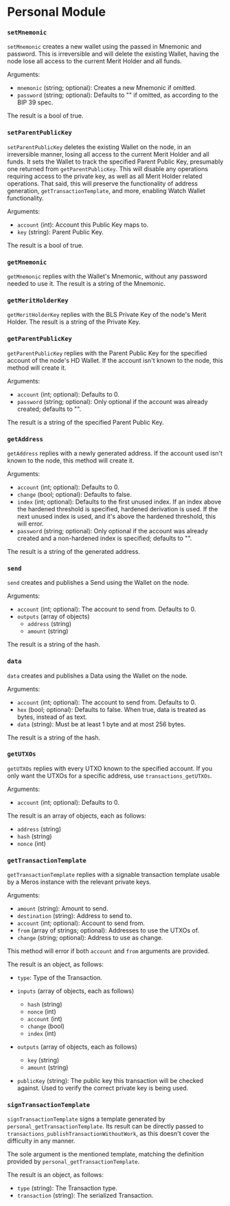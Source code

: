 # Personal Module

### `setMnemonic`

`setMnemonic` creates a new wallet using the passed in Mnemonic and password. This is irreversible and will delete the existing Wallet, having the node lose all access to the current Merit Holder and all funds.

Arguments:
- `mnemonic` (string; optional): Creates a new Mnemonic if omitted.
- `password` (string; optional): Defaults to "" if omitted, as according to the BIP 39 spec.

The result is a bool of true.

### `setParentPublicKey`

`setParentPublicKey` deletes the existing Wallet on the node, in an irreversible manner, losing all access to the current Merit Holder and all funds. It sets the Wallet to track the specified Parent Public Key, presumably one returned from `getParentPublicKey`. This will disable any operations requiring access to the private key, as well as all Merit Holder related operations. That said, this will preserve the functionality of address generation, `getTransactionTemplate`, and more, enabling Watch Wallet functionality.

Arguments:
- `account` (int):    Account this Public Key maps to.
- `key`     (string): Parent Public Key.

The result is a bool of true.

### `getMnemonic`

`getMnemonic` replies with the Wallet's Mnemonic, without any password needed to use it. The result is a string of the Mnemonic.

### `getMeritHolderKey`

`getMeritHolderKey` replies with the BLS Private Key of the node's Merit Holder. The result is a string of the Private Key.

### `getParentPublicKey`

`getParentPublicKey` replies with the Parent Public Key for the specified account of the node's HD Wallet. If the account isn't known to the node, this method will create it.

Arguments:
- `account`  (int;    optional): Defaults to 0.
- `password` (string; optional): Only optional if the account was already created; defaults to "".

The result is a string of the specified Parent Public Key.

### `getAddress`

`getAddress` replies with a newly generated address. If the account used isn't known to the node, this method will create it.

Arguments:
- `account`  (int;    optional): Defaults to 0.
- `change`   (bool;   optional): Defaults to false.
- `index`    (int;    optional): Defaults to the first unused index. If an index above the hardened threshold is specified, hardened derivation is used. If the next unused index is used, and it's above the hardened threshold, this will error.
- `password` (string; optional): Only optional if the account was already created and a non-hardened index is specified; defaults to "".

The result is a string of the generated address.

### `send`

`send` creates and publishes a Send using the Wallet on the node.

Arguments:
- `account` (int; optional): The account to send from. Defaults to 0.
- `outputs` (array of objects)
  - `address` (string)
  - `amount`  (string)

The result is a string of the hash.

### `data`

`data` creates and publishes a Data using the Wallet on the node.

Arguments:
- `account` (int; optional):  The account to send from. Defaults to 0.
- `hex`     (bool; optional): Defaults to false. When true, data is treated as bytes, instead of as text.
- `data`    (string):         Must be at least 1 byte and at most 256 bytes.

The result is a string of the hash.

### `getUTXOs`

`getUTXOs` replies with every UTXO known to the specified account. If you only want the UTXOs for a specific address, use `transactions_getUTXOs`.

Arguments:
- `account` (int; optional): Defaults to 0.

The result is an array of objects, each as follows:
- `address` (string)
- `hash`    (string)
- `nonce`   (int)

### `getTransactionTemplate`

`getTransactionTemplate` replies with a signable transaction template usable by a Meros instance with the relevant private keys.

Arguments:
- `amount`      (string):                     Amount to send.
- `destination` (string):                     Address to send to.
- `account`     (int; optional):              Account to send from.
- `from`        (array of strings; optional): Addresses to use the UTXOs of.
- `change`      (string; optional):           Address to use as change.

This method will error if both `account` and `from` arguments are provided.

The result is an object, as follows:
- `type`: Type of the Transaction.

- `inputs` (array of objects, each as follows)
  - `hash`    (string)
  - `nonce`   (int)
  - `account` (int)
  - `change`  (bool)
  - `index`   (int)

- `outputs` (array of objects, each as follows)
  - `key`    (string)
  - `amount` (string)

- `publicKey`  (string): The public key this transaction will be checked against. Used to verify the correct private key is being used.

### `signTransactionTemplate`

`signTransactionTemplate` signs a template generated by `personal_getTransactionTemplate`. Its result can be directly passed to `transactions_publishTransactionWithoutWork`, as this doesn't cover the difficulty in any manner.

The sole argument is the mentioned template, matching the definition provided by `personal_getTransactionTemplate`.

The result is an object, as follows:
- `type`        (string): The Transaction type.
- `transaction` (string): The serialized Transaction.
